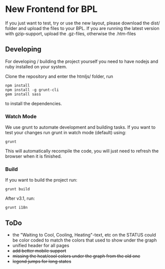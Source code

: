 # New Frontend for BPL

If you just want to test, try or use the new layout, please download the dist/ folder and upload the files to your BPL. If you are running the latest version with gzip-support, upload the .gz-files, otherwise the .htm-files

## Developing

For developing / building the project yourself you need to have nodejs and ruby installed on your system.

Clone the repository and enter the htmljs/ folder, run

```
npm install
npm install -g grunt-cli
gem install sass
```

to install the dependencies.

### Watch Mode
We use grunt to automate development and building tasks. If you want to test your changes run grunt in watch mode (default) using:
```
grunt
```
This will automatically recompile the code, you will just need to refresh the browser when it is finished.

### Build
If you want to build the project run:
```
grunt build
```

After v3.1, run:
```
grunt i18n
```


## ToDo

- the "Waiting to Cool, Cooling, Heating"-text, etc on the STATUS could be color coded to match the colors that used to show under the graph
- unified header for all pages
- ~~add better mobile support~~
- ~~missing the heat/cool colors under the graph from the old one~~
- ~~legend jumps for long states~~